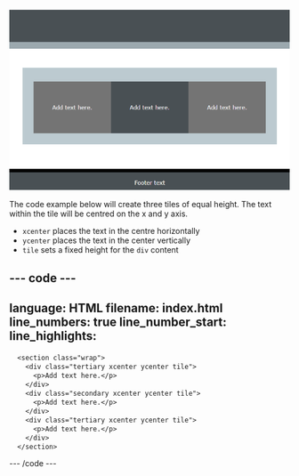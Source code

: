 ![A screenshot of a page with three equal height tiles in the center. Each with centred text.](images/three-tiles.PNG)

The code example below will create three tiles of equal height. The text within the tile will be centred on the x and y axis.

- `xcenter` places the text in the centre horizontally
- `ycenter` places the text in the center vertically
- `tile` sets a fixed height for the `div` content

## --- code ---

language: HTML
filename: index.html
line_numbers: true
line_number_start:
line_highlights:
-----------------------------------------------------

```
  <section class="wrap">
    <div class="tertiary xcenter ycenter tile">
      <p>Add text here.</p>
    </div>
    <div class="secondary xcenter ycenter tile">
      <p>Add text here.</p>
    </div>
    <div class="tertiary xcenter ycenter tile">
      <p>Add text here.</p>
    </div>
  </section>
```

\--- /code ---

